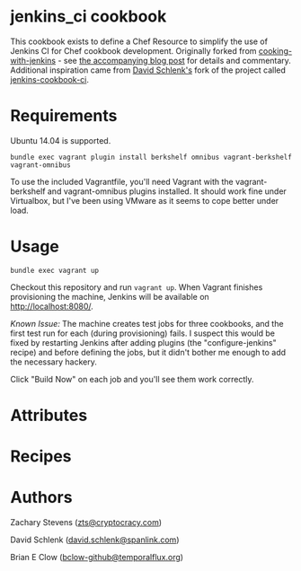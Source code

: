 # jenkins_ci cookbook

This cookbook exists to define a Chef Resource to simplify the use of Jenkins 
CI for Chef cookbook development.  Originally forked from 
[cooking-with-jenkins](https://github.com/zts/cooking-with-jenkins/) - see
[the accompanying blog post](http://www.cryptocracy.com/blog/2014/01/03/cooking-with-jenkins-test-kitchen-and-docker/)
for details and commentary. Additional inspiration came from [David Schlenk's](https://github.com/dschlenk)
fork of the project called [jenkins-cookbook-ci](https://github.com/dschlenk/jenkins-cookbook-ci).

# Requirements

Ubuntu 14.04 is supported.

`bundle exec vagrant plugin install berkshelf omnibus vagrant-berkshelf vagrant-omnibus`

To use the included Vagrantfile, you'll need Vagrant with the
vagrant-berkshelf and vagrant-omnibus plugins installed. It should
work fine under Virtualbox, but I've been using VMware as it seems to
cope better under load.

# Usage

`bundle exec vagrant up`

Checkout this repository and run `vagrant up`.  When Vagrant finishes
provisioning the machine, Jenkins will be available on
[http://localhost:8080/](http://localhost:8080/).

_Known Issue:_ The machine creates test jobs for three cookbooks, and
the first test run for each (during provisioning) fails.  I suspect
this would be fixed by restarting Jenkins after adding plugins (the
"configure-jenkins" recipe) and before defining the jobs, but it
didn't bother me enough to add the necessary hackery.

Click "Build Now" on each job and you'll see them work correctly.

# Attributes

# Recipes

# Authors

Zachary Stevens (<zts@cryptocracy.com>)

David Schlenk (<david.schlenk@spanlink.com>)

Brian E Clow (<bclow-github@temporalflux.org>)
